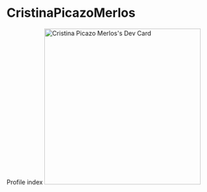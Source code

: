 # CristinaPicazoMerlos
Profile index
<a href="https://app.daily.dev/cristinapicazomerlos"><img src="https://api.daily.dev/devcards/v2/WXENjjZuh2WZz7vUwiOcz.png?type=default&r=bzt" width="356" alt="Cristina Picazo Merlos's Dev Card"/></a>
